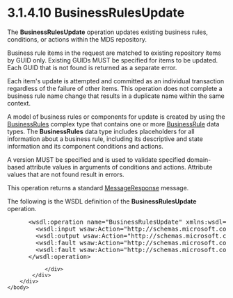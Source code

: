 <html dir="LTR" xmlns:mshelp="http://msdn.microsoft.com/mshelp" xmlns:ddue="http://ddue.schemas.microsoft.com/authoring/2003/5" xmlns:xlink="http://www.w3.org/1999/xlink" xmlns:tool="http://www.microsoft.com/tooltip">
    <head>
        <meta http-equiv="Content-Type" content="text/html; CHARSET=utf-8"></meta>
        <meta name="save" content="history"></meta>
        <title>3.1.4.10 BusinessRulesUpdate</title>
        <xml>
            <mshelp:toctitle title="3.1.4.10 BusinessRulesUpdate"></mshelp:toctitle>
            <mshelp:rltitle title="[MS-SSMDSWS-15]: BusinessRulesUpdate"></mshelp:rltitle>
            <mshelp:keyword index="A" term="e7b45c4c-0399-4004-8d0d-435194ce7c8d"></mshelp:keyword>
            <mshelp:attr name="DCSext.ContentType" value="open specification"></mshelp:attr>
            <mshelp:attr name="AssetID" value="e7b45c4c-0399-4004-8d0d-435194ce7c8d"></mshelp:attr>
            <mshelp:attr name="TopicType" value="kbRef"></mshelp:attr>
            <mshelp:attr name="DCSext.Title" value="[MS-SSMDSWS-15]: BusinessRulesUpdate" />
        </xml>
    </head>
    <body>
        <div id="header">
            <h1 class="heading">3.1.4.10 BusinessRulesUpdate</h1>
        </div>
        <div id="mainSection">
            <div id="mainBody">
                <div id="allHistory" class="saveHistory"></div>
                <div id="sectionSection0" class="section" name="collapseableSection">
                    

<p>The <b>BusinessRulesUpdate</b> operation updates existing
business rules, conditions, or actions within the MDS repository.</p>

<p>Business rule items in the request are matched to existing
repository items by GUID only. Existing GUIDs MUST be specified for items to be
updated. Each GUID that is not found is returned as a separate error.</p>

<p>Each item's update is attempted and committed as an
individual transaction regardless of the failure of other items. This operation
does not complete a business rule name change that results in a duplicate name
within the same context.</p>

<p>A model of business rules or components for update is
created by using the <a href="08361ce3-4ee5-4641-9018-8f997c19da6b.md">BusinessRules</a>
complex type that contains one or more <a href="20edf0db-bc12-4cf8-84b0-bdcfeb77902b.md">BusinessRule</a> data types.
The <b>BusinessRules</b> data type includes placeholders for all information
about a business rule, including its descriptive and state information and its
component conditions and actions.</p>

<p>A version MUST be specified and is used to validate
specified domain-based attribute values in arguments of conditions and actions.
Attribute values that are not found result in errors.</p>

<p>This operation returns a standard <a href="81713c2d-8c41-43bd-85dd-e106c538c3ae.md">MessageResponse</a> message.</p>

<p>The following is the WSDL definition of the <b>BusinessRulesUpdate</b>
operation.</p>

<dl>
<dd>
<div><pre> &lt;wsdl:operation name=&quot;BusinessRulesUpdate&quot; xmlns:wsdl=&quot;http://schemas.xmlsoap.org/wsdl/&quot;&gt;
   &lt;wsdl:input wsaw:Action=&quot;http://schemas.microsoft.com/sqlserver/masterdataservices/2009/09/IService/BusinessRulesUpdate&quot; name=&quot;BusinessRulesUpdateRequest&quot; message=&quot;tns:BusinessRulesUpdateRequest&quot; xmlns:wsaw=&quot;http://www.w3.org/2006/05/addressing/wsdl&quot; /&gt;
   &lt;wsdl:output wsaw:Action=&quot;http://schemas.microsoft.com/sqlserver/masterdataservices/2009/09/IService/BusinessRulesUpdateResponse&quot; name=&quot;MessageResponse&quot; message=&quot;tns:MessageResponse&quot; xmlns:wsaw=&quot;http://www.w3.org/2006/05/addressing/wsdl&quot; /&gt;
   &lt;wsdl:fault wsaw:Action=&quot;http://schemas.microsoft.com/sqlserver/masterdataservices/2009/09/IService/BusinessRulesUpdateEditionExpiredMessageFault&quot; name=&quot;EditionExpiredMessageFault&quot; message=&quot;tns:IService_BusinessRulesUpdate_EditionExpiredMessageFault_FaultMessage&quot; xmlns:wsaw=&quot;http://www.w3.org/2006/05/addressing/wsdl&quot; /&gt;
   &lt;wsdl:fault wsaw:Action=&quot;http://schemas.microsoft.com/sqlserver/masterdataservices/2009/09/IService/BusinessRulesUpdateSkuNotSupportedMessageFault&quot; name=&quot;SkuNotSupportedMessageFault&quot; message=&quot;tns:IService_BusinessRulesUpdate_SkuNotSupportedMessageFault_FaultMessage&quot; xmlns:wsaw=&quot;http://www.w3.org/2006/05/addressing/wsdl&quot; /&gt;
 &lt;/wsdl:operation&gt;
</pre></div>
</dd></dl>


                </div>
            </div>
        </div>
    </body>
</html>